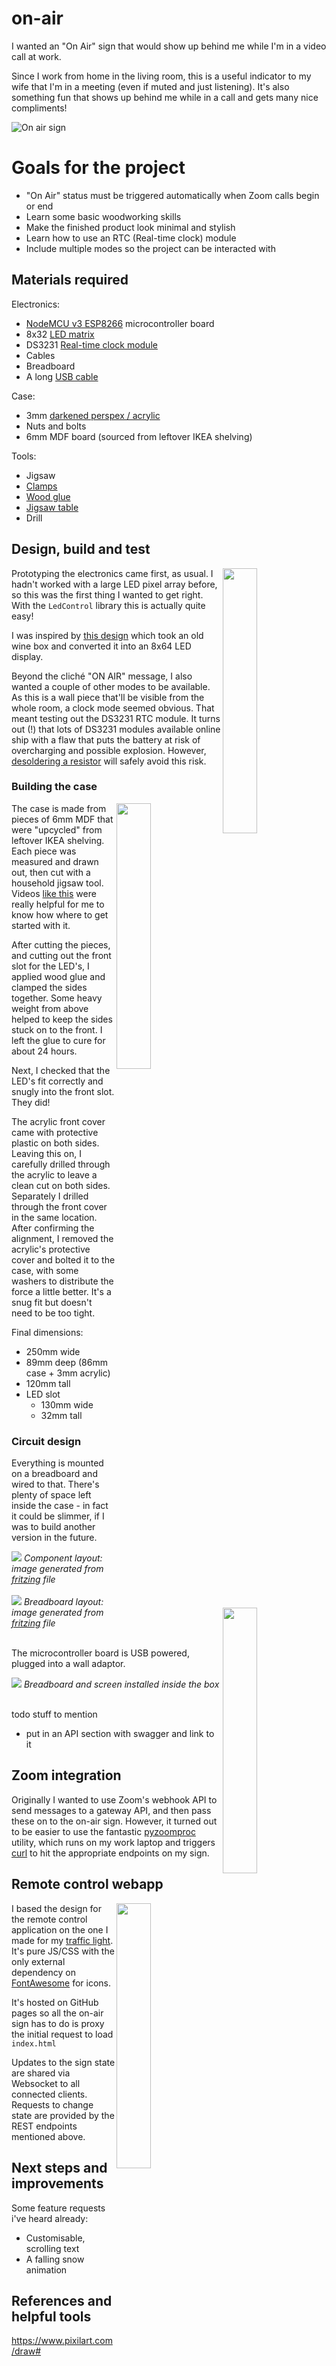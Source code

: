 # on-air

I wanted an "On Air" sign that would show up behind me while I'm in a video call at work.

Since I work from home in the living room, this is a useful indicator to my wife that I'm in a meeting (even if muted and just listening). It's also something fun that shows up behind me while in a call and gets many nice compliments!

![On air sign](images/on-air.jpeg "On Air sign")

# Goals for the project
 * "On Air" status must be triggered automatically when Zoom calls begin or end
 * Learn some basic woodworking skills
 * Make the finished product look minimal and stylish
 * Learn how to use an RTC (Real-time clock) module
 * Include multiple modes so the project can be interacted with

## Materials required
Electronics:
* [NodeMCU v3 ESP8266](https://www.amazon.de/-/en/gp/product/B074Q2WM1Y/ref=ppx_yo_dt_b_search_asin_title?ie=UTF8&psc=1) microcontroller board
* 8x32 [LED matrix](https://www.amazon.de/-/en/gp/product/B079HVW652/ref=ppx_yo_dt_b_search_asin_title?ie=UTF8&psc=1)
* DS3231 [Real-time clock module](https://www.amazon.de/-/en/gp/product/B077XN4LL4/ref=ppx_yo_dt_b_search_asin_title?ie=UTF8&psc=1)
* Cables
* Breadboard
* A long [USB cable](https://www.amazon.de/-/en/gp/product/B01NCJHEHJ/ref=ppx_yo_dt_b_search_asin_title?ie=UTF8&psc=1)

Case:
* 3mm [darkened perspex / acrylic](https://www.amazon.de/-/en/gp/product/B0856148X9/ref=ppx_yo_dt_b_search_asin_title?ie=UTF8&psc=1)
* Nuts and bolts
* 6mm MDF board (sourced from leftover IKEA shelving)

Tools:
* Jigsaw
* [Clamps](https://www.amazon.de/gp/product/B0875RW1Y6/ref=ppx_yo_dt_b_asin_title_o02_s00?ie=UTF8&psc=1)
* [Wood glue](https://www.amazon.de/gp/product/B0012FBQ0U/ref=ppx_yo_dt_b_asin_title_o03_s00?ie=UTF8&psc=1)
* [Jigsaw table](https://www.amazon.de/gp/product/B0011KXNC0/ref=ppx_yo_dt_b_asin_title_o04_s00?ie=UTF8&psc=1)
* Drill

## Design, build and test
<img src="images/prototype.jpeg" width="33%" align="right"/>Prototyping the electronics came first, as usual. I hadn't worked with a large LED pixel array before, so this was the first thing I wanted to get right. With the `LedControl` library this is actually quite easy!

I was inspired by [this design](http://www.tjstephens.com/blog/2016/05/16/led-matrix-display/) which took an old wine box and converted it into an 8x64 LED display.

Beyond the cliché "ON AIR" message, I also wanted a couple of other modes to be available. As this is a wall piece that'll be visible from the whole room, a clock mode seemed obvious. That meant testing out the DS3231 RTC module. It turns out (!) that lots of DS3231 modules available online ship with a flaw that puts the battery at risk of overcharging and possible explosion. However, [desoldering a resistor](https://forum.arduino.cc/t/zs-042-ds3231-rtc-module/268862/70) will safely avoid this risk.

### Building the case
<img src="images/case.jpeg" width="33%" align="right"/>The case is made from pieces of 6mm MDF that were "upcycled" from leftover IKEA shelving. Each piece was measured and drawn out, then cut with a household jigsaw tool. Videos [like this](https://www.youtube.com/watch?v=jWneDzqAbH8) were really helpful for me to know how where to get started with it.

After cutting the pieces, and cutting out the front slot for the LED's, I applied wood glue and clamped the sides together. Some heavy weight from above helped to keep the sides stuck on to the front. I left the glue to cure for about 24 hours.

Next, I checked that the LED's fit correctly and snugly into the front slot. They did!

<img src="images/acrylic.jpeg" width="33%" align="right"/>The acrylic front cover came with protective plastic on both sides. Leaving this on, I carefully drilled through the acrylic to leave a clean cut on both sides. Separately I drilled through the front cover in the same location. After confirming the alignment, I removed the acrylic's protective cover and bolted it to the case, with some washers to distribute the force a little better. It's a snug fit but doesn't need to be too tight.

Final dimensions:
* 250mm wide
* 89mm deep (86mm case + 3mm acrylic)
* 120mm tall
* LED slot
  * 130mm wide
  * 32mm tall

### Circuit design

Everything is mounted on a breadboard and wired to that. There's plenty of space left inside the case - in fact it could be slimmer, if I was to build another version in the future.

<img src="images/logical_bb.png"/>
<i>Component layout: image generated from <a href="images/logical.fzz">fritzing</a> file</i><br/><br/>

<img src="images/assembly_bb.png"/>
<i>Breadboard layout: image generated from <a href="images/assembly.fzz">fritzing</a> file</i><br/><br/>

The microcontroller board is USB powered, plugged into a wall adaptor.

<img src="images/box-interior.jpeg"/>
<i>Breadboard and screen installed inside the box</i><br/><br/>

todo stuff to mention
* put in an API section with swagger and link to it

## Zoom integration
Originally I wanted to use Zoom's webhook API to send messages to a gateway API, and then pass these on to the on-air sign. However, it turned out to be easier to use the fantastic [pyzoomproc](https://github.com/darrenpmeyer/pyzoomproc) utility, which runs on my work laptop and triggers [curl](https://github.com/curl/curl) to hit the appropriate endpoints on my sign.

## Remote control webapp
<img src="images/webapp.jpeg" width="33%" align="right"/>I based the design for the remote control application on the one I made for my [traffic light](https://github.com/skhg/traffic-light-controller/). It's pure JS/CSS with the only external dependency on [FontAwesome](https://fontawesome.com/) for icons.

It's hosted on GitHub pages so all the on-air sign has to do is proxy the initial request to load `index.html`

Updates to the sign state are shared via Websocket to all connected clients. Requests to change state are provided by the REST endpoints mentioned above.

## Next steps and improvements
Some feature requests i've heard already:
* Customisable, scrolling text
* A falling snow animation

## References and helpful tools
https://www.pixilart.com/draw#